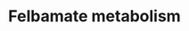 ---
annotations:
- type: Pathway Ontology
  value: nervous system drug pathway
authors:
- Mkutmon
- MaintBot
- Eweitz
description: CYP metabolism of felbamate.
last-edited: 2021-05-21
organisms:
- Bos taurus
redirect_from:
- /index.php/Pathway:WP3189
- /instance/WP3189
schema-jsonld:
- '@context': https://schema.org/
  '@id': https://wikipathways.github.io/pathways/WP3189.html
  '@type': Dataset
  creator:
    '@type': Organization
    name: WikiPathways
  description: CYP metabolism of felbamate.
  keywords:
  - 3-carbamoyl-2-phenyl
  - p-hydroxyfelbamate
  - atropaldehyde
  - 3-Hydroxy-2-phenylpropyl
  - carbamate
  - 1.1.1.1
  - Felbamate
  - 1.2.1.5
  - CYP2E1
  - 2-hydroxyfelbamate
  - CYP3A4
  - propionic acid
  - propionaldehyde
  license: CC0
  name: Felbamate metabolism
seo: CreativeWork
title: Felbamate metabolism
wpid: WP3189
---